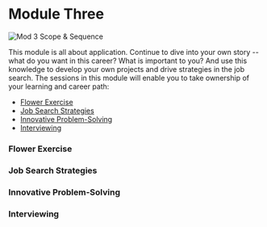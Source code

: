 # Module Three

![Mod 3 Scope & Sequence](https://github.com/turingschool/professional_skills/blob/master/images/Mod%203%20Scope%20%26%20Sequence.png)

This module is all about application. Continue to dive into your own story -- what do you want in this career? What is important to you? And use this knowledge to develop your own projects and drive strategies in the job search. The sessions in this module will enable you to take ownership of your learning and career path:

* [Flower Exercise](https://github.com/turingschool/professional_skills/blob/master/module_three/flower_exercise.md)
* [Job Search Strategies](https://github.com/turingschool/professional_skills/blob/master/module_three/job_search_strategies.md)
* [Innovative Problem-Solving]()
* [Interviewing]()

### Flower Exercise

### Job Search Strategies

### Innovative Problem-Solving

### Interviewing

